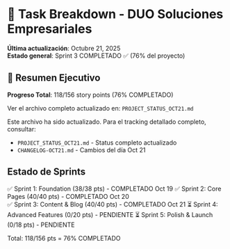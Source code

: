 # 📝 Task Breakdown - DUO Soluciones Empresariales

**Última actualización**: Octubre 21, 2025  
**Estado general**: Sprint 3 COMPLETADO ✅ (76% del proyecto)

## 🎯 Resumen Ejecutivo

**Progreso Total**: 118/156 story points (76% COMPLETADO)

Ver el archivo completo actualizado en: `PROJECT_STATUS_OCT21.md`

Este archivo ha sido actualizado. Para el tracking detallado completo, consultar:
- `PROJECT_STATUS_OCT21.md` - Status completo actualizado
- `CHANGELOG-OCT21.md` - Cambios del día Oct 21

## Estado de Sprints

✅ Sprint 1: Foundation (38/38 pts) - COMPLETADO Oct 19
✅ Sprint 2: Core Pages (40/40 pts) - COMPLETADO Oct 20  
✅ Sprint 3: Content & Blog (40/40 pts) - COMPLETADO Oct 21
⏳ Sprint 4: Advanced Features (0/20 pts) - PENDIENTE
⏳ Sprint 5: Polish & Launch (0/18 pts) - PENDIENTE

Total: 118/156 pts = 76% COMPLETADO
